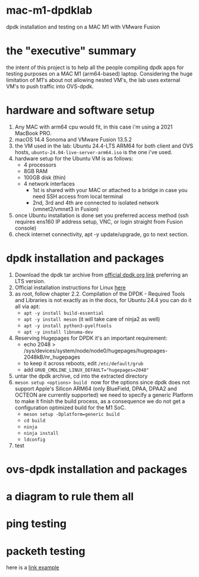 # mac-m1-dpdklab
dpdk installation and testing on a MAC M1 with VMware Fusion 

# the "executive" summary 
the intent of this project is to help all the people compiling dpdk apps for testing purposes on a MAC M1 (arm64-based) laptop. Considering the huge limitation of M1's about not allowing nested VM's, the lab uses external VM's to push traffic into OVS-dpdk. 

# hardware and software setup 
1. Any MAC with arm64 cpu would fit, in this case i'm using a 2021 MacBook PRO.
2. macOS 14.4 Sonoma and VMware Fusion 13.5.2
3. the VM used in the lab: Ubuntu 24.4-LTS ARM64 for both client and OVS hosts, `ubuntu-24.04-live-server-arm64.iso` is the one i've used. 
4. hardware setup for the Ubuntu VM is as follows:
   - 4 processors
   - 8GB RAM
   - 100GB disk (thin)
   - 4 network interfaces
     - 1st is shared with your MAC or attached to a bridge in case you need SSH access from local terminal 
     - 2nd, 3rd and 4th are connected to isolated network (vmnet2/vmnet3 in Fusion) 
5. once Ubuntu installation is done set you preferred access method (ssh requires ens160 IP address setup, VNC, or login straight from Fusion console)
6. check internet connectivity, apt -y update/upgrade, go to next section. 

# dpdk installation and packages 
1. Download the dpdk tar archive from [official dpdk.org link](https://core.dpdk.org/download/) preferring an LTS version.
2. Official installation instructions for Linux [here](https://doc.dpdk.org/guides/linux_gsg/index.html)
3. as root, follow chapter 2.2. Compilation of the DPDK - Required Tools and Libraries is not exactly as in the docs, for Ubuntu 24.4 you can do it all via apt: 
   - ``` apt -y install build-essential ``` 
   - ``` apt -y install meson ``` (it will take care of ninja2 as well) 
   - ``` apt -y install python3-pyelftools ```
   - ``` apt -y install libnuma-dev ```
4. Reserving Hugepages for DPDK it's an important requirement:
   - echo 2048 > /sys/devices/system/node/node0/hugepages/hugepages-2048kB/nr_hugepages
   - to keep it across reboots, edit `/etc/default/grub`
   - add `GRUB_CMDLINE_LINUX_DEFAULT="hugepages=2048"` 
5. untar the dpdk archive, cd into the extracted directory
6. ```meson setup <options> build ``` now for the options since dpdk does not support Apple's Silicon ARM64 (only BlueField, DPAA, DPAA2 and OCTEON are currently supported) we need to specify a generic Platform to make it finish the build process, as a consequence we do not get a configuration optimized build for the M1 SoC.
    -  ``` meson setup -Dplatform=generic build ```
    -  ``` cd build ```
    -  ``` ninja ```
    -  ``` ninja install ```
    -  ``` ldconfig ```
7. test
   


# ovs-dpdk installation and packages 

# a diagram to rule them all 

# ping testing 

# packeth testing 

here is a [link example](https://pages.github.com/)
